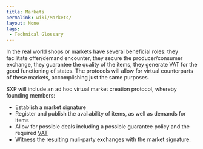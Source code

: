 ```yaml
---
title: Markets
permalink: wiki/Markets/
layout: None
tags:
 - Technical Glossary
---
```


In the real world shops or markets have several beneficial roles: they
facilitate offer/demand encounter, they secure the producer/consumer
exchange, they guarantee the quality of the items, they generate VAT for
the good functioning of states. The protocols will allow for virtual
counterparts of these markets, accomplishing just the same purposes.

SXP will include an ad hoc virtual market creation protocol, whereby
founding members:

-   Establish a market signature
-   Register and publish the availability of items, as well as demands
    for items
-   Allow for possible deals including a possible guarantee policy and
    the required [VAT](/wiki/Raising_Taxes "wikilink")
-   Witness the resulting muli-party exchanges with the
    market signature.

